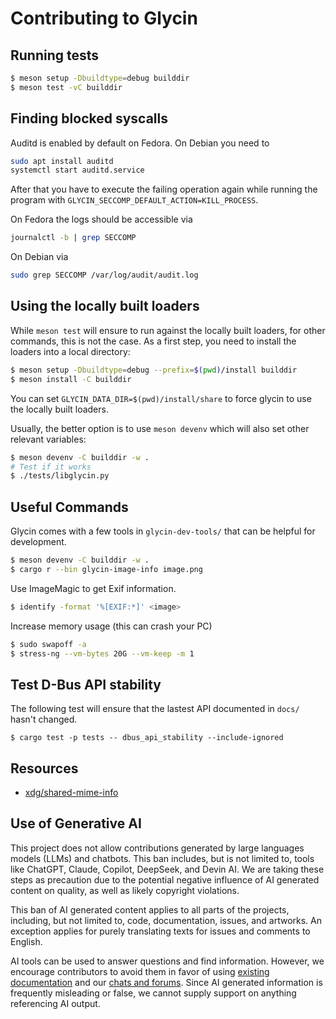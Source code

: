 # Contributing to Glycin

## Running tests

```sh
$ meson setup -Dbuildtype=debug builddir
$ meson test -vC builddir
```

## Finding blocked syscalls

Auditd is enabled by default on Fedora. On Debian you need to

```sh
sudo apt install auditd
systemctl start auditd.service
```

After that you have to execute the failing operation again while running the program with `GLYCIN_SECCOMP_DEFAULT_ACTION=KILL_PROCESS`.

On Fedora the logs should be accessible via

```sh
journalctl -b | grep SECCOMP
```

On Debian via

```sh
sudo grep SECCOMP /var/log/audit/audit.log
```

## Using the locally built loaders

While `meson test` will ensure to run against the locally built loaders, for other commands, this is not the case. As a first step, you need to install the loaders into a local directory:

```sh
$ meson setup -Dbuildtype=debug --prefix=$(pwd)/install builddir
$ meson install -C builddir
```

You can set `GLYCIN_DATA_DIR=$(pwd)/install/share` to force glycin to use the locally built loaders.

Usually, the better option is to use `meson devenv` which will also set other relevant variables:

```sh
$ meson devenv -C builddir -w .
# Test if it works
$ ./tests/libglycin.py
```

## Useful Commands

Glycin comes with a few tools in `glycin-dev-tools/` that can be helpful for development.

```sh
$ meson devenv -C builddir -w .
$ cargo r --bin glycin-image-info image.png
```

Use ImageMagic to get Exif information.

```sh
$ identify -format '%[EXIF:*]' <image>
```

Increase memory usage (this can crash your PC)

```sh
$ sudo swapoff -a
$ stress-ng --vm-bytes 20G --vm-keep -m 1
```

## Test D-Bus API stability

The following test will ensure that the lastest API documented in `docs/` hasn't changed.

```
$ cargo test -p tests -- dbus_api_stability --include-ignored
```

## Resources

- [xdg/shared-mime-info](https://gitlab.freedesktop.org/xdg/shared-mime-info/-/blob/master/data/freedesktop.org.xml.in)

## Use of Generative AI

This project does not allow contributions generated by large languages models (LLMs) and chatbots. This ban includes, but is not limited to, tools like ChatGPT, Claude, Copilot, DeepSeek, and Devin AI. We are taking these steps as precaution due to the potential negative influence of AI generated content on quality, as well as likely copyright violations.

This ban of AI generated content applies to all parts of the projects, including, but not limited to, code, documentation, issues, and artworks. An exception applies for purely translating texts for issues and comments to English.

AI tools can be used to answer questions and find information. However, we encourage contributors to avoid them in favor of using [existing documentation](https://developer.gnome.org) and our [chats and forums](https://welcome.gnome.org). Since AI generated information is frequently misleading or false, we cannot supply support on anything referencing AI output.
